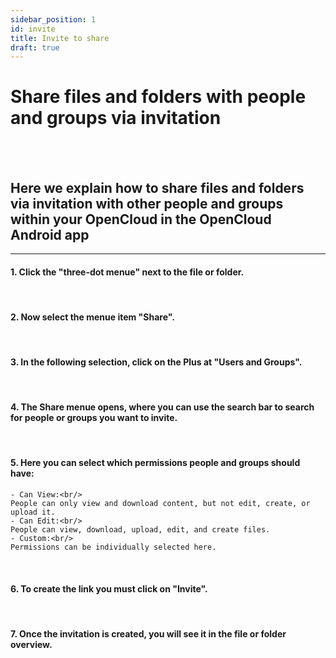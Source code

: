 ```yaml
---
sidebar_position: 1
id: invite
title: Invite to share
draft: true
---
```


# Share files and folders with people and groups via invitation

<br/><br/>

## Here we explain how to share files and folders via invitation with other people and groups within your OpenCloud in the OpenCloud Android app

---

#### 1. Click the "three-dot menue" next to the file or folder.

<!-- <img src={require("../img/shares/invite/three-dot-menue.png").default} alt="Three-dot menue" height="400"/> -->
<br/>

#### 2. Now select the menue item "Share".

<!-- <img src={require("../img/shares/invite/sharing-button.png").default} alt="Shareing-Button" height="400"/> -->
<br/>

#### 3. In the following selection, click on the Plus at "Users and Groups".

<!-- <img src={require("../img/shares/invite/invite-option.png").default} alt="Share with" height="400"/> -->
<br/>

#### 4. The Share menue opens, where you can use the search bar to search for people or groups you want to invite.

<!-- <img src={require("../img/shares/invite/invite-menue.png").default} alt="Share with menue" height="400"/>
<img src={require("../img/shares/invite/searchbar.png").default} alt="Search bar" height="400"/>
<img src={require("../img/shares/invite/choose-invites.png").default} alt="Selection of people and/or groups" height="400"/> -->
<br/>

#### 5. Here you can select which permissions people and groups should have:<br/>

<!-- <img src={require("../img/shares/invite/permissions.png").default} alt="Permissions" height="400"/> -->

    - Can View:<br/>
    People can only view and download content, but not edit, create, or upload it.
    - Can Edit:<br/>
    People can view, download, upload, edit, and create files.
    - Custom:<br/>
    Permissions can be individually selected here.

<br/>

#### 6. To create the link you must click on "Invite".

<!-- <img src={require("../img/shares/invite/invite-button.png").default} alt="Invite" height="400"/> -->
<br/>

#### 7. Once the invitation is created, you will see it in the file or folder overview.

<!-- <img src={require("../img/shares/invite/shared-with.png").default} alt="Shared with" height="400"/> -->
